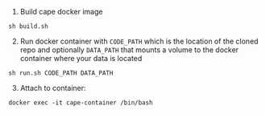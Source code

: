 

1. Build cape docker image
```shell
sh build.sh
```

2. Run docker container with `CODE_PATH` which is the location of the cloned repo and optionally `DATA_PATH` that mounts a volume to the docker container where your data is located
```shell
sh run.sh CODE_PATH DATA_PATH
```

3. Attach to container:
```shell
docker exec -it cape-container /bin/bash
```

